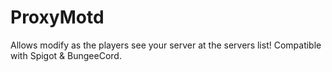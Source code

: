 # ProxyMotd
Allows modify as the players see your server at the servers list! Compatible with Spigot &amp; BungeeCord.
